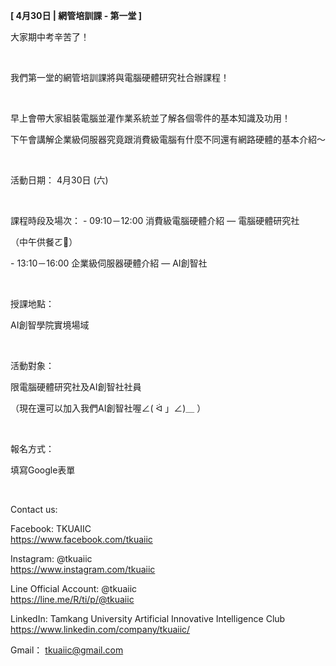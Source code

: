 **[ 4月30日 | 網管培訓課 - 第一堂 ]**

大家期中考辛苦了！

&nbsp;

我們第一堂的網管培訓課將與電腦硬體研究社合辦課程！

&nbsp;

早上會帶大家組裝電腦並灌作業系統並了解各個零件的基本知識及功用！

下午會講解企業級伺服器究竟跟消費級電腦有什麼不同還有網路硬體的基本介紹～

&nbsp;

活動日期： 4月30日 (六)

&nbsp;

課程時段及場次： \- 09:10－12:00 消費級電腦硬體介紹 — 電腦硬體研究社

（中午供餐ㄛ🍱）

\- 13:10－16:00 企業級伺服器硬體介紹 — AI創智社

&nbsp;

授課地點：

AI創智學院實境場域

&nbsp;

活動對象：

限電腦硬體研究社及AI創智社社員

（現在還可以加入我們AI創智社喔∠( ᐛ 」∠)＿ ）

&nbsp;

報名方式：

填寫Google表單

&nbsp;

Contact us:

Facebook: TKUAIIC <br />https://www.facebook.com/tkuaiic

Instagram: @tkuaiic <br />https://www.instagram.com/tkuaiic

Line Official Account: @tkuaiic <br />https://line.me/R/ti/p/@tkuaiic

LinkedIn: Tamkang University Artificial Innovative Intelligence Club <br />https://www.linkedin.com/company/tkuaiic/

Gmail： tkuaiic@gmail.com
